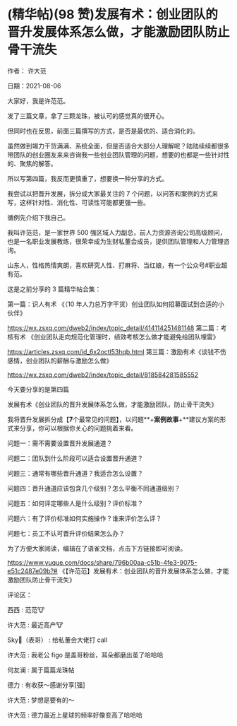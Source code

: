 
# (精华帖)(98 赞)发展有术：创业团队的晋升发展体系怎么做，才能激励团队防止骨干流失

作者：  许大范

日期：2021-08-06

大家好，我是许范范。

发了三篇文章，拿了三颗龙珠，被认可的感觉真的很开心。

 

 

但同时也在反思，前面三篇撰写的方式，是否是最优的、适合消化的。

虽然做到竭力干货满满、系统全面，但是否适合大部分人理解呢？陆陆续续都很多带团队的创业圈友来来咨询我一些创业团队管理的问题，想要的也都是一些针对性的、聚焦的解答。

所以写第四篇，我反而更慎重了，想要换一种分享的方式。

我尝试以把晋升发展，拆分成大家最关注的 7 个问题，以问答和案例的方式来写，这样针对性、消化性、可读性可能都更强一些。

循例先介绍下我自己。

我叫许范范，是一家世界 500 强区域人力副总，前人力资源咨询公司高级顾问，也是一名职业发展教练，很荣幸成为生财私董会成员，提供团队管理和人力管理咨询。

山东人，性格热情爽朗，喜欢研究人性、打麻将、当红娘，有一个公众号#职业超有范。

这是之前分享的 3 篇精华帖合集：

第一篇：识人有术  《（10 年人力总万字干货）创业团队如何招募面试到合适的小伙伴》   

 

https://wx.zsxq.com/dweb2/index/topic_detail/414114251481148 第二篇：考核有术  《创业团队走向规范化管理时，绩效考核怎么做才能避免给团队埋雷》

https://articles.zsxq.com/id_6x2octl53hqb.html  第三篇：激励有术《谈钱不伤感情，创业团队的薪酬与激励怎么做》

https://wx.zsxq.com/dweb2/index/topic_detail/818584281585552

今天要分享的是第四篇

发展有术《创业团队的晋升发展体系怎么做，才能激励团队，防止骨干流失》

我将晋升发展拆分成【**7**个最常见的问题】，以问题**+**案例故事**+**建议方案的形式来分享，你可以根据你关心的问题挑着来看。

问题一：需不需要设置晋升发展通道？

问题二：团队到什么阶段可以适合设置晋升通道？

 

 

问题三：通常有哪些晋升通道？我适合怎么设置？

问题四：晋升通道应该包含几个级别？怎么平衡不同通道级别？

问题五：如何评定哪些人是什么级别？评价标准？

问题六：有了评价标准如何实施操作？谁来评价怎么评？

问题七：员工不认可晋升评价结果怎么办？

为了方便大家阅读，编辑在了语雀文档，点击下方链接即可阅读。

https://www.yuque.com/docs/share/796b00aa-c51b-4fe3-9075-e51c2487e09b?#  《【许范范】发展有术：创业团队的晋升发展体系怎么做，才能激励团队防止骨干流失》

评论区：

西西 : 范范🐮

许大范 : 最近高产🐮

Sky🏹（表哥） : 给私董会大佬打 call

许大范 : 我老公 figo 是盖哥粉丝，耳朵都磨出茧了哈哈哈

何友澜 : 属于篇篇龙珠帖

德力 : 有收获～感谢分享[强]

许大范 : 梦想是要有的～

许大范 : 德力最近上星球的频率好像变高了哈哈哈

 

 
